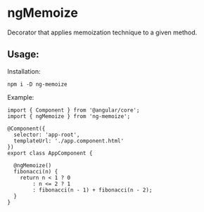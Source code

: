 # ngMemoize

Decorator that applies memoization technique to a given method.

## Usage:

Installation:

```
npm i -D ng-memoize
```

Example:

```
import { Component } from '@angular/core';
import { ngMemoize } from 'ng-memoize';

@Component({
  selector: 'app-root',
  templateUrl: './app.component.html'
})
export class AppComponent {

  @ngMemoize()
  fibonacci(n) {
    return n < 1 ? 0
        : n <= 2 ? 1
        : fibonacci(n - 1) + fibonacci(n - 2);
  }
}
```
